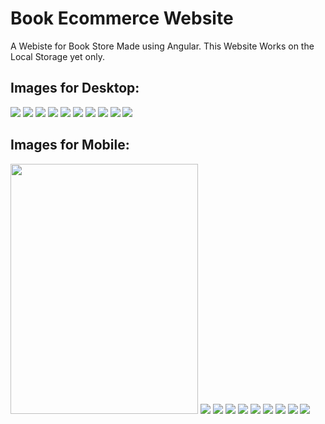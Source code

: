 <h1>Book Ecommerce Website</h1>
<p>A Webiste for Book Store Made using Angular. This Website Works on the Local Storage yet only.<p>
<h2>Images for Desktop:</h2>
<img src="./images/carousel.png"></img>
<img src="./images/sign in.png"></img>
<img src="./images/home.png"></img>
<img src="./images/testimonial.png"></img>
<img src="./images/about.png"></img>
<img src="./images/contact.png"></img>
<img src="./images/category.png"></img>
<img src="./images/detail.png"></img>
<img src="./images/cart.png"></img>
<img src="./images/order.png"></img>

<h2>Images for Mobile:</h2>
<img src="./images/carousel2.jpg" height="400px" width="300px"></img>
<img src="./images/home1.jpg"></img>
<img src="./images/testimonial 2.jpg"></img>
<img src="./images/signup2.jpg"></img>
<img src="./images/category3.jpg"></img>
<img src="./images/contact2.jpg"></img>
<img src="./images/details4.jpg"></img>
<img src="./images/details2.jpg"></img>
<img src="./images/order3 .jpg"></img>
<img src="./images/cart.jpg"></img>
